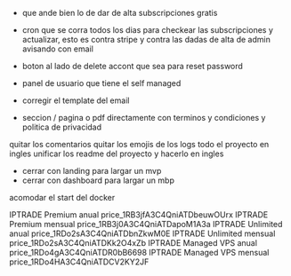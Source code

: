 - que ande bien lo de dar de alta subscripciones gratis
- cron que se corra todos los dias para checkear las subscripciones y actualizar, esto es contra stripe y contra las dadas de alta de admin avisando con email
- boton al lado de delete accont que sea para reset password
- panel de usuario que tiene el self managed



- corregir el template del email


- seccion / pagina o pdf directamente con terminos y condiciones y politica de privacidad


quitar los comentarios
quitar los emojis de los logs
todo el proyecto en ingles
unificar los readme del proyecto y hacerlo en ingles

- cerrar con landing para largar un mvp
- cerrar con dashboard para largar un mbp

acomodar el start del docker


IPTRADE Premium anual price_1RB3jfA3C4QniATDbeuwOUrx
IPTRADE Premium mensual price_1RB3j0A3C4QniATDapoM1A3a
IPTRADE Unlimited anual price_1RDo2sA3C4QniATDbnZkwM0E
IPTRADE Unlimited mensual price_1RDo2sA3C4QniATDKk2O4xZb
IPTRADE Managed VPS anual price_1RDo4gA3C4QniATDR0bB6698
IPTRADE Managed VPS mensual price_1RDo4HA3C4QniATDCV2KY2JF